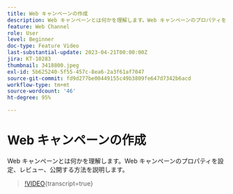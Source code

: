```yaml
---
title: Web キャンペーンの作成
description: Web キャンペーンとは何かを理解します。Web キャンペーンのプロパティを設定、レビュー、公開する方法を説明します。
feature: Web Channel
role: User
level: Beginner
doc-type: Feature Video
last-substantial-update: 2023-04-21T00:00:00Z
jira: KT-10283
thumbnail: 3418800.jpeg
exl-id: 5b625240-5f55-457c-8ea6-2a3f61af7047
source-git-commit: fd9d277be00449155c49b3809fe647d7342b6acd
workflow-type: tm+mt
source-wordcount: '46'
ht-degree: 95%

---
```


# Web キャンペーンの作成

Web キャンペーンとは何かを理解します。Web キャンペーンのプロパティを設定、レビュー、公開する方法を説明します。

>[!VIDEO](https://video.tv.adobe.com/v/3418800/?quality=12&learn=on){transcript=true}
